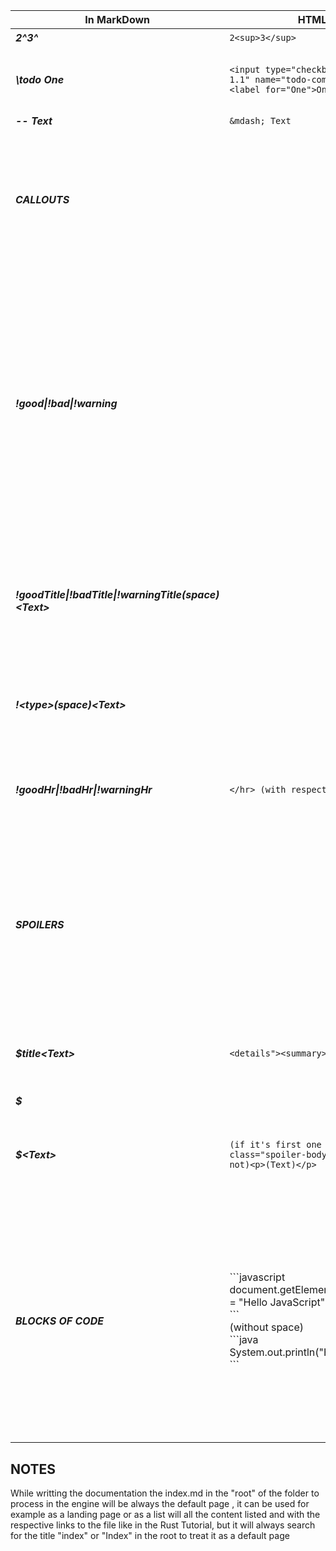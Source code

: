 <!-- prettier-ignore -->
| In MarkDown      | HTML Translation          | Result                   | Comments |
| ------           | ------                    | --------                 | -------- |
|  **_2^3^_**      |    `2<sup>3</sup>`        |     2<sup>3</sup>  |   -      |
|   **_\todo One_** | `<input type="checkbox" id="todo-component-1.1" name="todo-component-1.1" value="One"><label for="One">One</label><br>`    | Generate a checkbox with label | If its a new  todo list a div for store all the checkboxes and labels will be generated
**_-- Text_** | `&mdash; Text` | &mdash; Text | Em dash
|**_CALLOUTS_**||| For making a jumpline use !<good\|bad\|warning> without any space after, they work pretty the same as quotes, it's not posible to put a callout of different type inside of one in process||
|**_!good\|!bad\|!warning_** |||If it's a new or first one callout it will generate the callout div , if not and its just the continuation of the callout it will be consider as a jumpline,**if it's empty**, dont use space after if no words are used after, **IF THE CALLOUT IT'S GOOD THE COLOR OF THE CALLOUT WILL BE GREEN, IF THE CALLOUT IT'S BAD IT WILL BE RED, IF THE CALLOUT IT'S WARNING IT WILL BE YELLOW**|
|**_!goodTitle\|!badTitle\|!warningTitle(space)\<Text\>_** |||This is used to put an h3 inside of the callout and use it as a title once or more than once, it will work also if its anew callout as a creator of a callout and also adding the title inside already|
|**_!\<type\>(space)\<Text\>_** |||This will be consider as text and also if this is the first one of a new callout it will create also the callout|
|**_!goodHr\|!badHr\|!warningHr_** |`</hr> (with respective color)`||For using divisions inside the callout, this one dont create the callout for the logical reason of not starting a callout with a division|
|**_SPOILERS_**||| In the case of spoilers it will be easier because there will be only needed the $ symbol, in order to create a spoiler section it will work similar to the quotes and callouts the only difference it's that to start the creation it must **ALWAYS** start with $title(space)\<Text\>||
|**_$title\<Text\>_** |`<details"><summary>(Text)</summary>"`||This will create two things, the div that contains the whole spoiler and the "title" or what it's always visible for the user|
|**_$_** |||Jumpline|
|**_$\<Text\>_** |`(if it's first one after $title)<div class="spoiler-body"><p>(Text)</p>(if it's not)<p>(Text)</p>`||Adds text to the spoiler, if one of this type it's the first to appear after $title \<Text\> it creates the spoiler body and also adds the text|
|**_BLOCKS OF CODE_**|\`\`\`javascript<br />document.getElementById("demo").innerHTML = "Hello JavaScript";<br/>\`\`\`<br/>(without space)<br />\`\`\`java<br />System.out.println("Hello Java");<br/>\`\`\` ||The only requirement for using blocks of code it's that if you want to have a block with tabs with different languages dont put spaces between the blocks, that will make the engine create that multi tab block, if they have spaces between it will be considered as a single block, to better understand it take a look to the example to the left of this text|

## NOTES

While writting the documentation the index.md in the "root" of the folder to process in the engine will be always the default page , it can be used for example as a landing page or as a list will all the content listed and with the respective links to the file like in the Rust Tutorial, but it will always search for the title "index" or "Index" in the root to treat it as a default page
